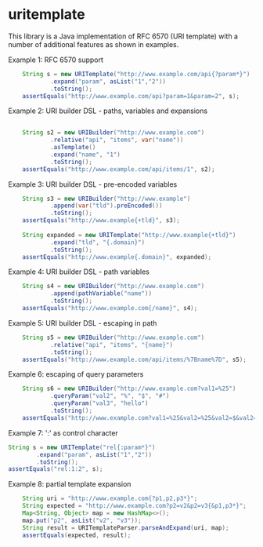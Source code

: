 # uritemplate
This library is a Java implementation of RFC 6570 (URI template) with a number of additional features as shown in examples.

Example 1: RFC 6570 support
```java
	String s = new URITemplate("http://www.example.com/api{?param*}")
			.expand("param", asList("1","2"))
			.toString();
    assertEquals("http://www.example.com/api?param=1&param=2", s);
```

Example 2: URI builder DSL - paths, variables and expansions
```java
		
	String s2 = new URIBuilder("http://www.example.com")
			.relative("api", "items", var("name"))
			.asTemplate()
			.expand("name", "1")
			.toString();
	assertEquals("http://www.example.com/api/items/1", s2);
```

Example 3: URI builder DSL - pre-encoded variables
```java
	String s3 = new URIBuilder("http://www.example")
			.append(var("tld").preEncoded())
			.toString();
	assertEquals("http://www.example{+tld}", s3);
		
	String expanded = new URITemplate("http://www.example{+tld}")
			.expand("tld", "{.domain}")
			.toString();
	assertEquals("http://www.example{.domain}", expanded);
```

Example 4: URI builder DSL - path variables
```java
	String s4 = new URIBuilder("http://www.example.com")
			.append(pathVariable("name"))
			.toString();
	assertEquals("http://www.example.com{/name}", s4);
```

Example 5: URI builder DSL - escaping in path
```java
	String s5 = new URIBuilder("http://www.example.com")
			.relative("api", "items", "{name}")
			.toString();
	assertEquals("http://www.example.com/api/items/%7Bname%7D", s5);
```

Example 6: escaping of query parameters
```java
	String s6 = new URIBuilder("http://www.example.com?val1=%25")
			.queryParam("val2", "%", "$", "#")
			.queryParam("val3", "hello")
			.toString();
	assertEquals("http://www.example.com?val1=%25&val2=%25&val2=$&val2=%23&val3=hello", s6);
```

Example 7: ':' as control character
```java
String s = new URITemplate("rel{:param*}")
		.expand("param", asList("1","2"))
		.toString();
assertEquals("rel:1:2", s);
```

Example 8: partial template expansion
```java
	String uri = "http://www.example.com{?p1,p2,p3*}";
	String expected = "http://www.example.com?p2=v2&p2=v3{&p1,p3*}";
	Map<String, Object> map = new HashMap<>();
	map.put("p2", asList("v2", "v3"));
	String result = URITemplateParser.parseAndExpand(uri, map);
	assertEquals(expected, result);
```
